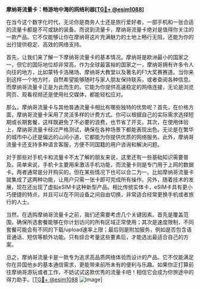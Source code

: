 **摩纳哥流量卡：畅游地中海的网络利器[[TG💪+ @esim1088](https://t.me/s/esim1088)]**

在当今这个数字化时代，无论你是商务人士还是旅行爱好者，一部手机和一张合适的流量卡都是不可或缺的装备。而说到流量卡，摩纳哥流量卡绝对是值得你关注的一款产品。它不仅能够让你在摩纳哥这片充满魅力的土地上畅行无阻，还能为你的出行提供稳定、高效的网络支持。

首先，让我们来了解一下摩纳哥流量卡的基本情况。摩纳哥是欧洲最小的国家之一，但它的国际地位却非常高。作为全球最富裕的国家之一，摩纳哥拥有许多令人向往的地方，比如蒙特卡洛赌场、摩纳哥大教堂以及著名的F1大奖赛赛道。当你来到这样一个地方时，自然希望能够随时与家人朋友保持联系，或者查阅各种信息。而摩纳哥流量卡正是为此而生的。它能为你提供高速稳定的网络连接，无论是浏览网页、观看视频还是使用社交媒体，都能轻松应对。

那么，摩纳哥流量卡与其他普通流量卡相比有哪些独特的优势呢？首先，在价格方面，摩纳哥流量卡采用了灵活多样的计费方式。你可以根据自己的实际需求选择短期或长期套餐，这样既避免了不必要的浪费，也节省了开支。其次，在使用体验上，摩纳哥流量卡经过严格测试，确保在各种场景下都能表现出色。无论是在繁华的城市中心还是偏远的山间小道，它都能为你提供优质的网络服务。此外，摩纳哥流量卡还支持多种语言客服，方便不同国籍的用户咨询和解决问题。

对于那些对手机卡和流量卡不太了解的朋友来说，这里还有一些基础知识需要普及。简单来说，手机卡主要用来激活手机功能，而流量卡则是专门用于上网的数据卡。两者通常是分开购买的，但在某些情况下也可以合二为一。比如摩纳哥流量卡就集成了这两种功能，让用户只需一张卡即可完成所有操作。另外，随着技术的发展，现在还出现了虚拟eSIM卡这种新型产品。相比传统实体卡，eSIM卡具有更小巧便捷的特点，并且可以在不同设备之间自由切换，非常适合经常更换手机或者旅行的人士。

当然，在选购摩纳哥流量卡之前，我们还需要考虑几个关键因素。首先是覆盖范围，确保所选套餐能够在你计划访问的所有区域正常使用；其次是速度限制，不同套餐可能会有不同的下载/upload速率上限；最后则是附加服务，例如是否包含语音通话、短信等额外功能。只有综合考量这些要素后，才能选出最适合自己的方案。

总之，摩纳哥流量卡是一款专为追求高品质网络体验而设计的产品。它不仅能满足你在异国他乡的基本通信需求，更能带来前所未有的便利与乐趣。如果你正打算前往摩纳哥游玩或者工作，不妨试试这款优秀的流量卡吧！相信它会成为你旅途中的得力助手。[[TG💪+ @esim1088](https://t.me/s/esim1088) ![Image](https://i.postimg.cc/4NQfJmqS/Snipaste-2025-05-13-00-14-12.png)]
